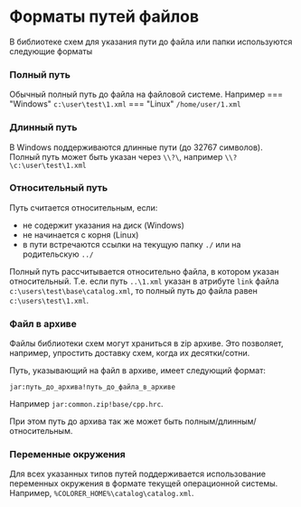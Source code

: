 # Форматы путей файлов

В библиотеке схем для указания пути до файла или папки используются следующие форматы

### Полный путь
   
Обычный полный путь до файла на файловой системе. Например
=== "Windows"
    ```
    c:\user\test\1.xml
    ```
=== "Linux"
    ```
    /home/user/1.xml
    ```
    
### Длинный путь
   
В Windows поддерживаются длинные пути (до 32767 символов). Полный путь может быть указан через `\\?\`, например `\\?\c:\user\test\1.xml`

### Относительный путь

Путь считается относительным, если:

* не содержит указания на диск (Windows)
* не начинается с корня (Linux)
* в пути встречаются ссылки на текущую папку `./` или на родительскую `../`

Полный путь рассчитывается относительно файла, в котором указан относительный. Т.е. если путь `..\1.xml` указан в атрибуте `link` файла `c:\users\test\base\catalog.xml`, то полный путь до файла равен `c:\users\test\1.xml`.

### Файл в архиве
   
Файлы библиотеки схем могут храниться в zip архиве. Это позволяет, например, упростить доставку схем, когда их десятки/сотни.

Путь, указывающий на файл в архиве, имеет следующий формат:

`jar:путь_до_архива!путь_до_файла_в_архиве`

Например `jar:common.zip!base/cpp.hrc`.

При этом путь до архива так же может быть полным/длинным/относительным.

### Переменные окружения

Для всех указанных типов путей поддерживается использование переменных окружения в формате текущей операционной системы. Например, `%COLORER_HOME%\catalog\catalog.xml`.